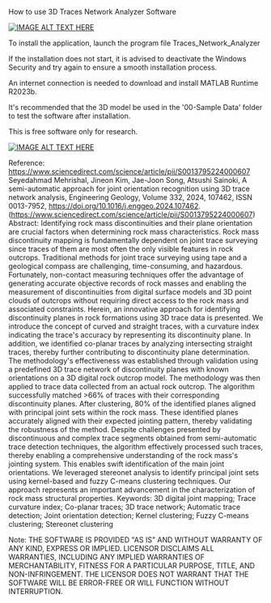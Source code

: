 How to use 3D Traces Network Analyzer Software

[![IMAGE ALT TEXT HERE](https://img.youtube.com/vi/RjuBh4FURRk/0.jpg)](https://youtu.be/RjuBh4FURRk?si=3SQhMeJFNZKD1Kfk)

To install the application, launch the program file Traces_Network_Analyzer

If the installation does not start, it is advised to deactivate the Windows Security and try again to ensure a smooth installation process.

An internet connection is needed to download and install MATLAB Runtime R2023b.

It's recommended that the 3D model be used in the '00-Sample Data' folder to test the software after installation.

This is free software only for research.

[![IMAGE ALT TEXT HERE](https://img.youtube.com/vi/XRkE-mlQSX4/0.jpg)](https://youtu.be/XRkE-mlQSX4?si=aeXxAyJEBihdk6xQ)

Reference:
https://www.sciencedirect.com/science/article/pii/S0013795224000607
Seyedahmad Mehrishal, Jineon Kim, Jae-Joon Song, Atsushi Sainoki,
A semi-automatic approach for joint orientation recognition using 3D trace network analysis,
Engineering Geology,
Volume 332,
2024,
107462,
ISSN 0013-7952,
https://doi.org/10.1016/j.enggeo.2024.107462.
(https://www.sciencedirect.com/science/article/pii/S0013795224000607)
Abstract: Identifying rock mass discontinuities and their plane orientation are crucial factors when determining rock mass characteristics. Rock mass discontinuity mapping is fundamentally dependent on joint trace surveying since traces of them are most often the only visible features in rock outcrops. Traditional methods for joint trace surveying using tape and a geological compass are challenging, time-consuming, and hazardous. Fortunately, non-contact measuring techniques offer the advantage of generating accurate objective records of rock masses and enabling the measurement of discontinuities from digital surface models and 3D point clouds of outcrops without requiring direct access to the rock mass and associated constraints. Herein, an innovative approach for identifying discontinuity planes in rock formations using 3D trace data is presented. We introduce the concept of curved and straight traces, with a curvature index indicating the trace's accuracy by representing its discontinuity plane. In addition, we identified co-planar traces by analyzing intersecting straight traces, thereby further contributing to discontinuity plane determination. The methodology's effectiveness was established through validation using a predefined 3D trace network of discontinuity planes with known orientations on a 3D digital rock outcrop model. The methodology was then applied to trace data collected from an actual rock outcrop. The algorithm successfully matched >66% of traces with their corresponding discontinuity planes. After clustering, 80% of the identified planes aligned with principal joint sets within the rock mass. These identified planes accurately aligned with their expected jointing pattern, thereby validating the robustness of the method. Despite challenges presented by discontinuous and complex trace segments obtained from semi-automatic trace detection techniques, the algorithm effectively processed such traces, thereby enabling a comprehensive understanding of the rock mass's jointing system. This enables swift identification of the main joint orientations. We leveraged stereonet analysis to identify principal joint sets using kernel-based and fuzzy C-means clustering techniques. Our approach represents an important advancement in the characterization of rock mass structural properties.
Keywords: 3D digital joint mapping; Trace curvature index; Co-planar traces; 3D trace network; Automatic trace detection; Joint orientation detection; Kernel clustering; Fuzzy C-means clustering; Stereonet clustering

Note:
THE SOFTWARE IS PROVIDED "AS IS" AND WITHOUT WARRANTY OF ANY KIND, EXPRESS OR IMPLIED. LICENSOR DISCLAIMS ALL WARRANTIES, INCLUDING ANY IMPLIED WARRANTIES OF MERCHANTABILITY, FITNESS FOR A PARTICULAR PURPOSE, TITLE, AND NON-INFRINGEMENT. THE LICENSOR DOES NOT WARRANT THAT THE SOFTWARE WILL BE ERROR-FREE OR WILL FUNCTION WITHOUT INTERRUPTION.
